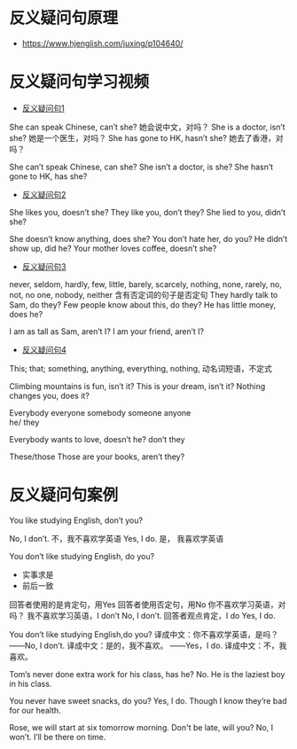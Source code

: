 # 反义疑问句原理

- https://www.hjenglish.com/juxing/p104640/

# 反义疑问句学习视频

- [反义疑问句1](https://www.bilibili.com/video/av31682580/)

She can speak Chinese, can’t she?
她会说中文，对吗？
She is a doctor, isn’t she?
她是一个医生，对吗？
She has gone to HK, hasn’t she?
她去了香港，对吗？

She can’t speak Chinese, can she?
She isn’t a doctor, is she?
She hasn’t gone to HK, has she?

- [反义疑问句2](https://www.bilibili.com/video/av31904718)  

She likes you, doesn’t she?
They like you, don’t  they?
She lied to you, didn’t she?

She doesn’t know anything, does she?
You don’t hate her, do you?
He didn’t show up, did he?
Your mother loves coffee, doesn’t she?

- [反义疑问句3](https://www.bilibili.com/video/av32510884)  

never, seldom, hardly, few, little, barely, scarcely, nothing, none, rarely, no, not, no one, nobody, neither
含有否定词的句子是否定句
They hardly talk to Sam, do they?
Few people know about this, do they?
He has little money, does he?

I am as tall as Sam, aren’t I?
I am your friend, aren’t I?


- [反义疑问句4](https://www.bilibili.com/video/av32629190)

This; that; something, anything, everything, nothing, 动名词短语，不定式

Climbing mountains is fun, isn’t it?
This is your dream, isn’t it?
Nothing changes you, does it?

Everybody everyone somebody someone anyone   
he/ they

Everybody wants to love, doesn’t he?   don’t they

These/those
Those are your books, aren’t they?


# 反义疑问句案例

You like studying English, don’t you?

No, I don’t. 不，我不喜欢学英语
Yes, I do. 是， 我喜欢学英语



You don’t like studying English, do you?

- 实事求是
- 前后一致


回答者使用的是肯定句，用Yes
回答者使用否定句，用No
你不喜欢学习英语，对吗？
我不喜欢学习英语，I don’t
No, I don’t.
回答者观点肯定，I do
Yes, I do.

You don’t like studying English,do you?
译成中文：你不喜欢学英语，是吗？
——No, I don’t.
译成中文：是的，我不喜欢。
——Yes，I do.
译成中文：不，我喜欢。

Tom’s never done extra work for his class, has he?
No. He is the laziest boy in his class.

You never have sweet snacks, do you?
Yes, I do. Though I know they’re bad for our health.

Rose, we will start at six tomorrow morning. Don't be late, will you?
No, I won’t. I’ll be there on time.
